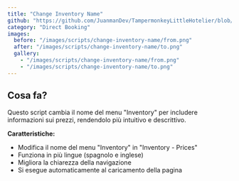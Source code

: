 ```yaml
---
title: "Change Inventory Name"
github: "https://github.com/JuanmanDev/TampermonkeyLittleHotelier/blob/main/directBooking/changeInventoryName.user.js"
category: "Direct Booking"
images:
  before: "/images/scripts/change-inventory-name/from.png"
  after: "/images/scripts/change-inventory-name/to.png"
  gallery:
    - "/images/scripts/change-inventory-name/from.png"
    - "/images/scripts/change-inventory-name/to.png"
---
```


## Cosa fa?

Questo script cambia il nome del menu "Inventory" per includere informazioni sui prezzi, rendendolo più intuitivo e descrittivo.

**Caratteristiche:**
- Modifica il nome del menu "Inventory" in "Inventory - Prices"
- Funziona in più lingue (spagnolo e inglese)
- Migliora la chiarezza della navigazione
- Si esegue automaticamente al caricamento della pagina
